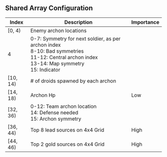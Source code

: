 ## Shared Array Configuration

| Index    | Description                            | Importance |
|----------|----------------------------------------|------------|
| [0, 4)   | Enemy archon locations                 |            |
| 4        | 0-7: Symmetry for next soldier, as per archon index<br> 8-10: Bad symmetries<br> 11-12: Central archon index<br> 13-14: Map symmetry<br> 15: Indicator               |            |
| [10, 14) | # of droids spawned by each archon     |            |
| [14, 18) | Archon Hp                              | Low        |
| [32, 36) | 0-12: Team archon location<br> 14: Defense needed<br> 15: Archon symmetry |            |
| [36, 44) | Top 8 lead sources on 4x4 Grid         | High       |
| [44, 46) | Top 2 gold sources on 4x4 Grid         | High       |
